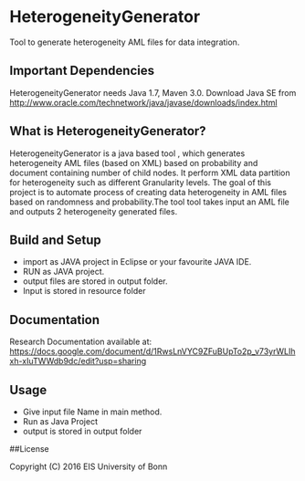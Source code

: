 # HeterogeneityGenerator   
Tool to generate heterogeneity AML files  for data integration.


## Important Dependencies

HeterogeneityGenerator needs Java 1.7, Maven 3.0. Download Java SE from  
http://www.oracle.com/technetwork/java/javase/downloads/index.html


## What is HeterogeneityGenerator?

HeterogeneityGenerator  is a java based tool , which generates  heterogeneity AML files (based on XML) based on probability and document containing number of child nodes. It perform XML data partition for heterogeneity such as different Granularity levels. The goal of this project is to automate process of creating data heterogeneity in AML files based on randomness and probability.The tool tool takes input an AML file and outputs 2 heterogeneity generated files. 


## Build and Setup  

* import as JAVA project in Eclipse or your favourite JAVA IDE.
* RUN as JAVA project.
* output files are stored in output folder.
* Input is stored in resource folder

## Documentation  

Research Documentation available at:   
https://docs.google.com/document/d/1RwsLnVYC9ZFuBUpTo2p_v73yrWLIhxh-xIuTWWdb9dc/edit?usp=sharing

## Usage  

* Give input file Name in main method.
* Run as Java Project
* output is stored in output folder


##License

Copyright (C) 2016 EIS University of Bonn

